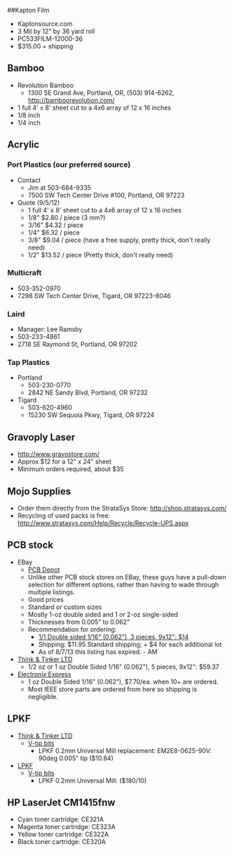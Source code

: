 ##Kapton Film

* Kaptonsource.com
 * 3 Mil by 12" by 36 yard roll
 * PC533FILM-12000-36
 * $315.00 + shipping

## Bamboo

- Revolution Bamboo
   - 1300 SE Grand Ave, Portland, OR, (503) 914-6262, http://bamboorevolution.com/
- 1 full 4' x 8' sheet cut to a 4x6 array of 12 x 16 inches
- 1/8 inch
- 1/4 inch


## Acrylic

### Port Plastics (our preferred source)
- Contact
   - Jim at 503-684-9335
   - 7500 SW Tech Center Drive #100, Portland, OR 97223
- Quote (9/5/12)
   - 1 full 4' x 8' sheet cut to a 4x6 array of 12 x 16 inches
   - 1/8"  $2.80 / piece (3 mm?)
   - 3/16" $4.32 / piece
   - 1/4"  $6.32 / piece
   - 3/8"  $9.04 / piece (have a free supply, pretty thick, don't really need)
   - 1/2"  $13.52 / piece (Pretty thick, don't really need)

### Multicraft
 * 503-352-0970
  * 7298 SW Tech Center Drive, Tigard, OR 97223-8046

### Laird
* Manager: Lee Ramsby
* 503-233-4861
* 2718 SE Raymond St, Portland, OR 97202

### Tap Plastics
* Portland
  * 503-230-0770
  * 2842 NE Sandy Blvd, Portland, OR 97232
* Tigard
  * 503-620-4960
  * 15230 SW Sequoia Pkwy, Tigard, OR 97224

## Gravoply Laser
* http://www.gravostore.com/
* Approx $12 for a 12" x 24" sheet
* Minimum orders required, about $35

## Mojo Supplies

* Order them directly from the StrataSys Store: <http://shop.stratasys.com/>
* Recycling of used packs is free: <http://www.stratasys.com/Help/Recycle/Recycle-UPS.aspx>

## PCB stock
* EBay
  * [PCB Depot](http://stores.ebay.com/PCB-Depot?_trksid=p2047675.l2563)
   * Unlike other PCB stock stores on EBay, these guys have a pull-down selection for different options, rather than having to wade through multiple listings.
   * Good prices
   * Standard or custom sizes
   * Mostly 1-oz double sided and 1 or 2-oz single-sided
   * Thicknesses from 0.005" to 0.062"
   * Recommendation for ordering:
     * [1/1 Double sided 1/16" (0.062"), 3 pieces, 9x12": $14](http://www.ebay.com/itm/Copper-Clad-Laminate-PCB-Printed-Circuit-Board-Material-/120664289524?pt=LH_DefaultDomain_0&var=&hash=item61cb0e8da0)
      * Shipping: $11.95 Standard shipping; + $4 for each additional lot
      * As of 8/7/13 this listing has expired. - AM
* [Think & Tinker LTD](http://www.thinktink.com/products/Copperclad.asp)
  * 1/2 oz or 1 oz Double Sided 1/16" (0.062"), 5 pieces, 9x12": $59.37
* [Electronix Express](http://www.elexp.com/pro_7bs1.htm)
  * 1 oz Double Sided 1/16" (0.062"), $7.70/ea. when 10+ are ordered.
  * Most IEEE store parts are ordered from here so shipping is negligible.
 
## LPKF 
* [Think & Tinker LTD](http://www.thinktink.com)
  * [V-tip bits](http://www.thinktink.com/products/Mechanical_Etching_Bits.asp)
    * LPKF 0.2mm Universal Mill replacement: EM2E8-0625-90V: 90deg 0.005" tip ($10.84)
* [LPKF](http://www.lpkfusa.com/Store/pages/list.aspx?cat=11&cid=11)
  * [V-tip bits](http://www.lpkfusa.com/Store/pages/list.aspx?cat=11/42&cid=42)
    * LPKF 0.2mm Universal Mill: ($180/10)

## HP LaserJet CM1415fnw

- Cyan toner cartridge: CE321A
- Magenta toner cartridge: CE323A
- Yellow toner cartridge: CE322A
- Black toner cartridge: CE320A
